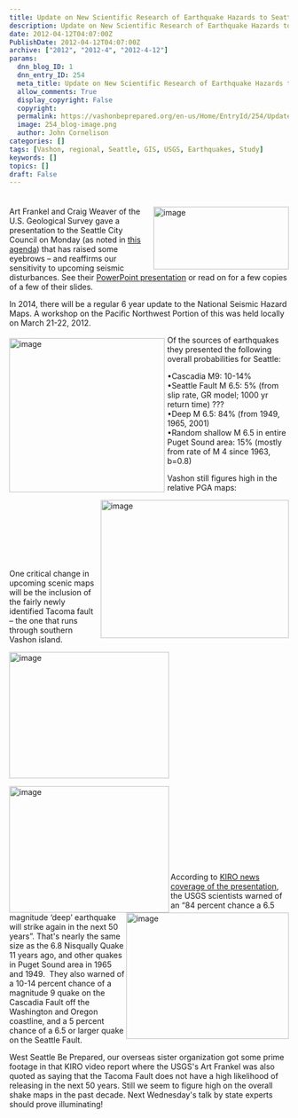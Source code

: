 ```yaml
---
title: Update on New Scientific Research of Earthquake Hazards to Seattle
description: Update on New Scientific Research of Earthquake Hazards to Seattle
date: 2012-04-12T04:07:00Z
PublishDate: 2012-04-12T04:07:00Z
archive: ["2012", "2012-4", "2012-4-12"]
params:
  dnn_blog_ID: 1
  dnn_entry_ID: 254
  meta_title: Update on New Scientific Research of Earthquake Hazards to Seattle
  allow_comments: True
  display_copyright: False
  copyright:
  permalink: https://vashonbeprepared.org/en-us/Home/EntryId/254/Update-on-New-Scientific-Research-of-Earthquake-Hazards-to-Seattle
  image: 254_blog-image.png
  author: John Cornelison
categories: []
tags: [Vashon, regional, Seattle, GIS, USGS, Earthquakes, Study]
keywords: []
topics: []
draft: False
---
```


<div style="float: none; margin: 0px; padding: 4px 0px;" class="wlWriterHeaderFooter"> </div>
<p><a href="./images/254/Windows-Live-Writer-13b39dbf276d_644D-image_2.png"><img width="244" height="113" align="right" src="./images/254/Windows-Live-Writer-13b39dbf276d_644D-image_thumb.png" alt="image" title="image" style="border:0px none -moz-use-text-color;background-image: none;    margin: 0px 0px 0px 5px; padding-left: 0px; padding-right: 0px; display: inline; padding-top: 0px; float: right;" /></a>Art Frankel and Craig Weaver of the U.S. Geological Survey gave a presentation to the Seattle City Council on Monday (as noted in <a target="_blank" href="http://clerk.seattle.gov/~public/meetingrecords/2012/cbriefing20120409agenda.pdf">this agenda</a>) that has raised some eyebrows &ndash; and reaffirms our sensitivity to upcoming seismic disturbances. See their <a target="_blank" href="http://clerk.ci.seattle.wa.us/~public/meetingrecords/2012/cbriefing20120409_4.pdf">PowerPoint presentation</a> or read on for a few copies of a few of their slides.</p>
<p>In 2014, there will be a regular 6 year update to the National Seismic Hazard Maps. A workshop on the Pacific Northwest Portion of this was held locally on March 21-22, 2012.</p>
<p><a href="./images/254/Windows-Live-Writer-13b39dbf276d_644D-image_4.png"><img width="280" height="278" align="left" src="./images/254/Windows-Live-Writer-13b39dbf276d_644D-image_thumb_1.png" alt="image" title="image" style="border:0px none -moz-use-text-color;background-image: none;    margin: 5px 5px 5px 0px; padding-left: 0px; padding-right: 0px; display: inline; padding-top: 0px; float: left;" /></a></p>
<p>Of the sources of earthquakes they presented the following overall probabilities for Seattle:</p>
<p>&bull;Cascadia M9: 10-14%   <br />
&bull;Seattle Fault M 6.5: 5% (from slip rate, GR model; 1000 yr return time) ???    <br />
&bull;Deep M 6.5: 84% (from 1949, 1965, 2001)    <br />
&bull;Random shallow M 6.5 in entire Puget Sound area: 15% (mostly from rate of M 4 since 1963, b=0.8)</p>
<p>Vashon still figures high in the relative PGA maps:</p>
<p><a href="./images/254/Windows-Live-Writer-13b39dbf276d_644D-image_6.png"><img width="339" height="249" align="right" src="./images/254/Windows-Live-Writer-13b39dbf276d_644D-image_thumb_2.png" alt="image" title="image" style="border:0px none -moz-use-text-color;background-image: none;    padding-left: 0px; padding-right: 0px; display: inline; padding-top: 0px; float: right;" /></a></p>
<p>&nbsp;</p>
<p>&nbsp;</p>
<p>&nbsp;</p>
<p>&nbsp;</p>
<p>One critical change in upcoming scenic maps will be the inclusion of the fairly newly identified Tacoma fault &ndash; the one that runs through southern Vashon island.</p>
<p><a href="./images/254/Windows-Live-Writer-13b39dbf276d_644D-image_8.png"><img width="288" height="228" src="./images/254/Windows-Live-Writer-13b39dbf276d_644D-image_thumb_3.png" alt="image" title="image" style="border:0px none -moz-use-text-color;background-image: none;    padding-left: 0px; padding-right: 0px; display: inline; padding-top: 0px;" /></a></p>
<p><a href="./images/254/Windows-Live-Writer-13b39dbf276d_644D-image_10.png"><img width="288" height="228" align="left" src="./images/254/Windows-Live-Writer-13b39dbf276d_644D-image_thumb_4.png" alt="image" title="image" style="border:0px none -moz-use-text-color;background-image: none;    padding-left: 0px; padding-right: 0px; display: inline; padding-top: 0px; float: left;" /></a><a href="./images/254/Windows-Live-Writer-13b39dbf276d_644D-image_12.png"><img width="293" height="228" align="right" src="./images/254/Windows-Live-Writer-13b39dbf276d_644D-image_thumb_5.png" alt="image" title="image" style="border:0px none -moz-use-text-color;background-image: none;    padding-left: 0px; padding-right: 0px; display: inline; padding-top: 0px; float: right;" /></a></p>
<p>&nbsp;</p>
<p>&nbsp;</p>
<p>&nbsp;</p>
<p>&nbsp;</p>
<p>&nbsp;</p>
<p>According to <a target="_blank" href="http://www.komonews.com/news/local/Seattle-warned-it-needs-to-do-more-to-prepare-for-quake-146742925.html">KIRO news coverage of the presentation</a>, the USGS scientists warned of an &ldquo;84 percent chance a 6.5 magnitude &lsquo;deep&rsquo; earthquake will strike again in the next 50 years&rdquo;. That's nearly the same size as the 6.8 Nisqually Quake 11 years ago, and other quakes in Puget Sound area in 1965 and 1949.&nbsp; They also warned of a 10-14 percent chance of a magnitude 9 quake on the Cascadia Fault off the Washington and Oregon coastline, and a 5 percent chance of a 6.5 or larger quake on the Seattle Fault.</p>
<p>West Seattle Be Prepared, our overseas sister organization got some prime footage in that KIRO video report where the USGS's Art Frankel was also quoted as saying that the Tacoma Fault does not have a high likelihood of releasing in the next 50 years. Still we seem to figure high on the overall shake maps in the past decade. Next Wednesday's talk by state experts should prove illuminating!</p>
